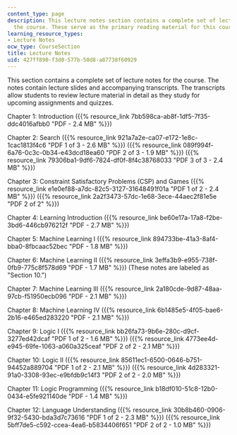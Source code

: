 ```yaml
---
content_type: page
description: This lecture notes section contains a complete set of lecture notes for
  the course. These serve as the primary reading material for this course.
learning_resource_types:
- Lecture Notes
ocw_type: CourseSection
title: Lecture Notes
uid: 427ff890-f3d0-577b-50d8-a87738f60929
---
```


This section contains a complete set of lecture notes for the course. The notes contain lecture slides and accompanying transcripts. The transcripts allow students to review lecture material in detail as they study for upcoming assignments and quizzes.

Chapter 1: Introduction ({{% resource_link 7bb598ca-ab8f-1df5-7f35-ddc4016afbb0 "PDF - 2.4 MB" %}})

Chapter 2: Search ({{% resource_link 921a7a2e-ca07-e172-1e8c-1cac1813f4c6 "PDF 1 of 3 - 2.6 MB" %}}) ({{% resource_link 089f994f-6a76-0c3c-0b34-e43dcd18ea60 "PDF 2 of 3 - 1.9 MB" %}}) ({{% resource_link 79306ba1-9df6-7824-df0f-8f4c38768033 "PDF 3 of 3 - 2.4 MB" %}})

Chapter 3: Constraint Satisfactory Problems (CSP) and Games ({{% resource_link e1e0ef88-a7dc-82c5-3127-31648491f01a "PDF 1 of 2 - 2.4 MB" %}}) ({{% resource_link 2a2f3473-57dc-1e68-3ece-44aec2f81e5e "PDF 2 of 2" %}})

Chapter 4: Learning Introduction ({{% resource_link be60e17a-17a8-f2be-3bd6-446cb976212f "PDF - 2.7 MB" %}})

Chapter 5: Machine Learning I ({{% resource_link 894733be-41a3-8af4-bba0-8fbcaac52bec "PDF - 1.8 MB" %}})

Chapter 6: Machine Learning II ({{% resource_link 3effa3b9-e955-738f-0fb9-775c8f578d69 "PDF - 1.7 MB" %}}) (These notes are labeled as "Section 10.")

Chapter 7: Machine Learning III ({{% resource_link 2a180cde-9d87-48aa-97cb-f51950ecb096 "PDF - 2.1 MB" %}})

Chapter 8: Machine Learning IV ({{% resource_link 6b1485e5-4f05-bae6-2b16-e465ed283220 "PDF - 2.1 MB" %}})

Chapter 9: Logic I ({{% resource_link bb26fa73-9b6e-280c-d9cf-3277ed42dcaf "PDF 1 of 2 - 1.6 MB" %}}) ({{% resource_link 4773ee4d-e945-69fe-1063-a060a325ceaf "PDF 2 of 2 - 2.1 MB" %}})

Chapter 10: Logic II ({{% resource_link 85611ec1-6500-0646-b751-94452a889704 "PDF 1 of 2 - 2.1 MB" %}}) ({{% resource_link 4d283321-91a0-3308-93ec-e9bfdb9c14f3 "PDF 2 of 2 - 2.0 MB" %}})

Chapter 11: Logic Programming ({{% resource_link b18df010-51c8-12b0-0434-e5fe921140de "PDF - 1.4 MB" %}})

Chapter 12: Language Understanding ({{% resource_link 30b8b460-0906-9f32-5430-bda3d7c73616 "PDF 1 of 2 - 2.3 MB" %}}) ({{% resource_link 5bff7de5-c592-ccea-4ea6-b5834406f651 "PDF 2 of 2 - 1.0 MB" %}})